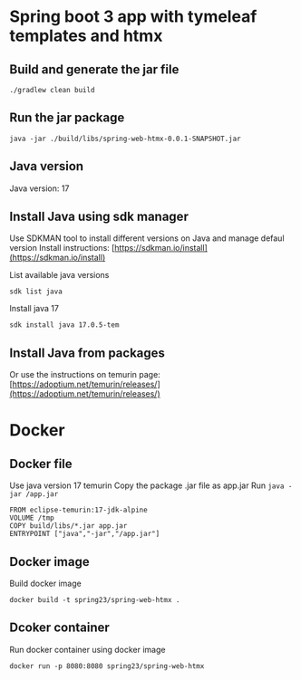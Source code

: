 # Spring boot 3 app with tymeleaf templates and htmx

## Build and generate the jar file

```
./gradlew clean build
```

## Run the jar package

```
java -jar ./build/libs/spring-web-htmx-0.0.1-SNAPSHOT.jar
```

## Java version
Java version: 17

## Install Java using sdk manager 
Use SDKMAN tool to install different versions on Java and manage defaul version
Install instructions: [https://sdkman.io/install](https://sdkman.io/install)

List available java versions
```
sdk list java
``` 

Install java 17

```
sdk install java 17.0.5-tem
```

## Install Java from packages
Or use the instructions on temurin page:
[https://adoptium.net/temurin/releases/](https://adoptium.net/temurin/releases/) 


# Docker

## Docker file
Use java version 17 temurin
Copy the package .jar file as app.jar
Run `java -jar /app.jar`

```
FROM eclipse-temurin:17-jdk-alpine
VOLUME /tmp
COPY build/libs/*.jar app.jar
ENTRYPOINT ["java","-jar","/app.jar"]
```

## Docker image
Build docker image
```
docker build -t spring23/spring-web-htmx .
```

## Dcoker container
Run docker container using docker image
```
docker run -p 8080:8080 spring23/spring-web-htmx
```


